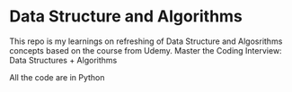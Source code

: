 # Data Structure and Algorithms

This repo is my learnings on refreshing of Data Structure and Algosrithms concepts based on the course from Udemy.
Master the Coding Interview: Data Structures + Algorithms

All the code are in Python 
